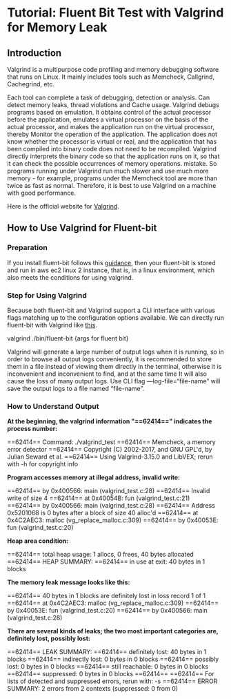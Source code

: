 # Tutorial: Fluent Bit Test with Valgrind for Memory Leak

## Introduction

Valgrind is a multipurpose code profiling and memory debugging software that runs on Linux. It mainly includes tools such as Memcheck, Callgrind, Cachegrind, etc.

Each tool can complete a task of debugging, detection or analysis. Can detect memory leaks, thread violations and Cache usage. Valgrind debugs programs based on emulation. It obtains control of the actual processor before the application, emulates a virtual processor on the basis of the actual processor, and makes the application run on the virtual processor, thereby Monitor the operation of the application. The application does not know whether the processor is virtual or real, and the application that has been compiled into binary code does not need to be recompiled. Valgrind directly interprets the binary code so that the application runs on it, so that it can check the possible occurrences of memory operations. mistake. So programs running under Valgrind run much slower and use much more memory - for example, programs under the Memcheck tool are more than twice as fast as normal. Therefore, it is best to use Valgrind on a machine with good performance.

Here is the official website for [Valgrind](https://valgrind.org/).

## How to Use Valgrind for Fluent-bit

### Preparation

If you install fluent-bit follows this [guidance](https://quip-amazon.com/tiE9AahyejAX/Debugging-Fluent-Bit-on-Amazon-Linux-2), then your fluent-bit is stored and run in aws ec2 linux 2 instance, that is, in a linux environment, which also meets the conditions for using valgrind.


### Step for Using Valgrind

Because both fluent-bit and Valgrind support a CLI interface with various flags matching up to the configuration options available. We can directly run fluent-bit with Valgrind like [this](https://github.com/fluent/fluent-bit/blob/master/DEVELOPER_GUIDE.md#valgrind:~:text=valgrind%20./bin/fluent%2Dbit%20%7Bargs%20for%20fluent%20bit%7D).

valgrind ./bin/fluent-bit {args for fluent bit}

Valgrind will generate a large number of output logs when it is running, so in order to browse all output logs conveniently, it is recommended to store them in a file instead of viewing them directly in the terminal, otherwise it is inconvenient and inconvenient to find, and at the same time It will also cause the loss of many output logs. Use CLI flag —log-file=“file-name” will save the output logs to a file named “file-name”.


### How to Understand Output

**At the beginning, the valgrind information "==62414==" indicates the process number:**

==62414== Command: ./valgrind_test
==62414== Memcheck, a memory error detector
==62414== Copyright (C) 2002-2017, and GNU GPL'd, by Julian Seward et al.
==62414== Using Valgrind-3.15.0 and LibVEX; rerun with -h for copyright info


**Program accesses memory at illegal address, invalid write:**

==62414== by 0x400566: main (valgrind_test.c:28)
==62414== Invalid write of size 4
==62414== at 0x40054B: fun (valgrind_test.c:21)
==62414== by 0x400566: main (valgrind_test.c:28)
==62414== Address 0x5201068 is 0 bytes after a block of size 40 alloc'd
==62414== at 0x4C2AEC3: malloc (vg_replace_malloc.c:309)
==62414== by 0x40053E: fun (valgrind_test.c:20)


**Heap area condition:**

==62414== total heap usage: 1 allocs, 0 frees, 40 bytes allocated
==62414== HEAP SUMMARY:
==62414== in use at exit: 40 bytes in 1 blocks

**The memory leak message looks like this:**

==62414== 40 bytes in 1 blocks are definitely lost in loss record 1 of 1
==62414== at 0x4C2AEC3: malloc (vg_replace_malloc.c:309)
==62414== by 0x40053E: fun (valgrind_test.c:20)
==62414== by 0x400566: main (valgrind_test.c:28)

**There are several kinds of leaks; the two most important categories are, definitely lost, possibly lost:**

==62414== LEAK SUMMARY:
==62414== definitely lost: 40 bytes in 1 blocks
==62414== indirectly lost: 0 bytes in 0 blocks
==62414== possibly lost: 0 bytes in 0 blocks
==62414== still reachable: 0 bytes in 0 blocks
==62414== suppressed: 0 bytes in 0 blocks
==62414==
==62414== For lists of detected and suppressed errors, rerun with: -s
==62414== ERROR SUMMARY: 2 errors from 2 contexts (suppressed: 0 from 0)


